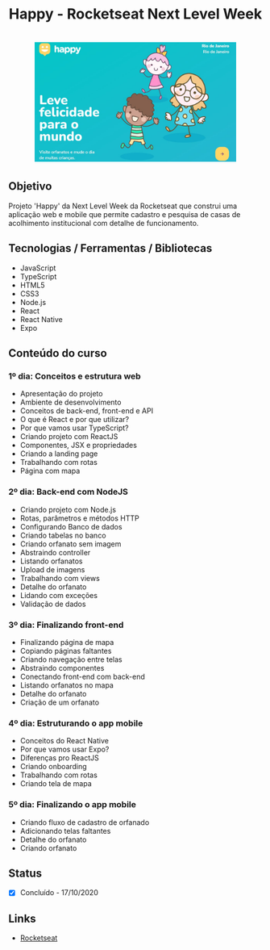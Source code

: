 <h1 align="center">Happy - Rocketseat Next Level Week</h1>
<h1 align="center">
  <img alt="happy" title="happy" src="prints/web1.jpg" width="400px"/>
</h1>

## Objetivo
Projeto 'Happy' da Next Level Week da Rocketseat que construi uma aplicação web e mobile que permite cadastro e pesquisa de casas de acolhimento institucional com detalhe de funcionamento.

## Tecnologias / Ferramentas / Bibliotecas
- JavaScript
- TypeScript
- HTML5
- CSS3
- Node.js
- React
- React Native
- Expo

## Conteúdo do curso

### 1º dia: Conceitos e estrutura web
- Apresentação do projeto
- Ambiente de desenvolvimento
- Conceitos de back-end, front-end e API
- O que é React e por que utilizar?
- Por que vamos usar TypeScript?
- Criando projeto com ReactJS
- Componentes, JSX e propriedades
- Criando a landing page
- Trabalhando com rotas
- Página com mapa

### 2º dia: Back-end com NodeJS
- Criando projeto com Node.js
- Rotas, parâmetros e métodos HTTP
- Configurando Banco de dados
- Criando tabelas no banco
- Criando orfanato sem imagem
- Abstraindo controller
- Listando orfanatos
- Upload de imagens
- Trabalhando com views
- Detalhe do orfanato
- Lidando com exceções
- Validação de dados

### 3º dia: Finalizando front-end
- Finalizando página de mapa
- Copiando páginas faltantes
- Criando navegação entre telas
- Abstraindo componentes
- Conectando front-end com back-end
- Listando orfanatos no mapa
- Detalhe do orfanato
- Criação de um orfanato

### 4º dia: Estruturando o app mobile
- Conceitos do React Native
- Por que vamos usar Expo?
- Diferenças pro ReactJS
- Criando onboarding
- Trabalhando com rotas
- Criando tela de mapa

### 5º dia: Finalizando o app mobile
- Criando fluxo de cadastro de orfanado
- Adicionando telas faltantes
- Detalhe do orfanato
- Criando orfanato

## Status
- [x] Concluído - 17/10/2020

## Links
- [Rocketseat](https://rocketseat.com.br/)
